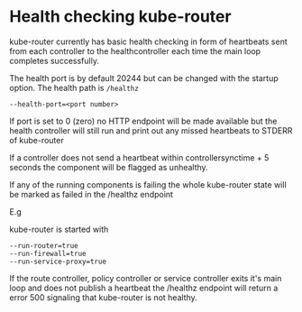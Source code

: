 # Health checking kube-router

kube-router currently has basic health checking in form of heartbeats sent from each controller to the healthcontroller each time the main loop completes successfully.

The health port is by default 20244 but can be changed with the startup option.
The health path is `/healthz`

    --health-port=<port number>

If port is set to 0 (zero) no HTTP endpoint will be made available but the health controller will still run and print out any missed heartbeats to STDERR of kube-router

If a controller does not send a heartbeat within controllersynctime + 5 seconds the component will be flagged as unhealthy.

If any of the running components is failing the whole kube-router state will be marked as failed in the /healthz endpoint

E.g

kube-router is started with

    --run-router=true
    --run-firewall=true
    --run-service-proxy=true

If the route controller, policy controller or service controller exits it's main loop and does not publish a heartbeat the /healthz endpoint will return a error 500 signaling that kube-router is not healthy.
